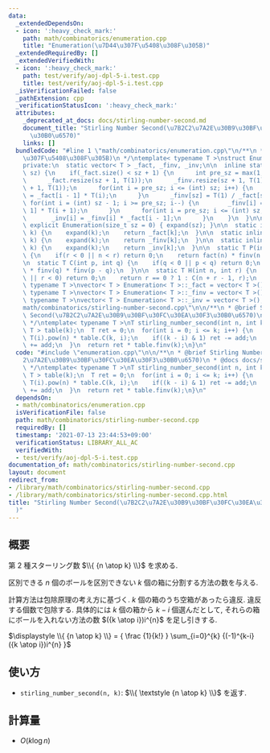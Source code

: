 ```yaml
---
data:
  _extendedDependsOn:
  - icon: ':heavy_check_mark:'
    path: math/combinatorics/enumeration.cpp
    title: "Enumeration(\u7D44\u307F\u5408\u308F\u305B)"
  _extendedRequiredBy: []
  _extendedVerifiedWith:
  - icon: ':heavy_check_mark:'
    path: test/verify/aoj-dpl-5-i.test.cpp
    title: test/verify/aoj-dpl-5-i.test.cpp
  _isVerificationFailed: false
  _pathExtension: cpp
  _verificationStatusIcon: ':heavy_check_mark:'
  attributes:
    _deprecated_at_docs: docs/stirling-number-second.md
    document_title: "Stirling Number Second(\u7B2C2\u7A2E\u30B9\u30BF\u30FC\u30EA\u30F3\
      \u30B0\u6570)"
    links: []
  bundledCode: "#line 1 \"math/combinatorics/enumeration.cpp\"\n/**\n * @brief Enumeration(\u7D44\
    \u307F\u5408\u308F\u305B)\n */\ntemplate< typename T >\nstruct Enumeration {\n\
    private:\n  static vector< T > _fact, _finv, _inv;\n\n  inline static void expand(size_t\
    \ sz) {\n    if(_fact.size() < sz + 1) {\n      int pre_sz = max(1, (int) _fact.size());\n\
    \      _fact.resize(sz + 1, T(1));\n      _finv.resize(sz + 1, T(1));\n      _inv.resize(sz\
    \ + 1, T(1));\n      for(int i = pre_sz; i <= (int) sz; i++) {\n        _fact[i]\
    \ = _fact[i - 1] * T(i);\n      }\n      _finv[sz] = T(1) / _fact[sz];\n     \
    \ for(int i = (int) sz - 1; i >= pre_sz; i--) {\n        _finv[i] = _finv[i +\
    \ 1] * T(i + 1);\n      }\n      for(int i = pre_sz; i <= (int) sz; i++) {\n \
    \       _inv[i] = _finv[i] * _fact[i - 1];\n      }\n    }\n  }\n\npublic:\n \
    \ explicit Enumeration(size_t sz = 0) { expand(sz); }\n\n  static inline T fact(int\
    \ k) {\n    expand(k);\n    return _fact[k];\n  }\n\n  static inline T finv(int\
    \ k) {\n    expand(k);\n    return _finv[k];\n  }\n\n  static inline T inv(int\
    \ k) {\n    expand(k);\n    return _inv[k];\n  }\n\n  static T P(int n, int r)\
    \ {\n    if(r < 0 || n < r) return 0;\n    return fact(n) * finv(n - r);\n  }\n\
    \n  static T C(int p, int q) {\n    if(q < 0 || p < q) return 0;\n    return fact(p)\
    \ * finv(q) * finv(p - q);\n  }\n\n  static T H(int n, int r) {\n    if(n < 0\
    \ || r < 0) return 0;\n    return r == 0 ? 1 : C(n + r - 1, r);\n  }\n};\n\ntemplate<\
    \ typename T >\nvector< T > Enumeration< T >::_fact = vector< T >();\ntemplate<\
    \ typename T >\nvector< T > Enumeration< T >::_finv = vector< T >();\ntemplate<\
    \ typename T >\nvector< T > Enumeration< T >::_inv = vector< T >();\n#line 2 \"\
    math/combinatorics/stirling-number-second.cpp\"\n\n/**\n * @brief Stirling Number\
    \ Second(\u7B2C2\u7A2E\u30B9\u30BF\u30FC\u30EA\u30F3\u30B0\u6570)\n * @docs docs/stirling-number-second.md\n\
    \ */\ntemplate< typename T >\nT stirling_number_second(int n, int k) {\n  Enumeration<\
    \ T > table(k);\n  T ret = 0;\n  for(int i = 0; i <= k; i++) {\n    auto add =\
    \ T(i).pow(n) * table.C(k, i);\n    if((k - i) & 1) ret -= add;\n    else ret\
    \ += add;\n  }\n  return ret * table.finv(k);\n}\n"
  code: "#include \"enumeration.cpp\"\n\n/**\n * @brief Stirling Number Second(\u7B2C\
    2\u7A2E\u30B9\u30BF\u30FC\u30EA\u30F3\u30B0\u6570)\n * @docs docs/stirling-number-second.md\n\
    \ */\ntemplate< typename T >\nT stirling_number_second(int n, int k) {\n  Enumeration<\
    \ T > table(k);\n  T ret = 0;\n  for(int i = 0; i <= k; i++) {\n    auto add =\
    \ T(i).pow(n) * table.C(k, i);\n    if((k - i) & 1) ret -= add;\n    else ret\
    \ += add;\n  }\n  return ret * table.finv(k);\n}\n"
  dependsOn:
  - math/combinatorics/enumeration.cpp
  isVerificationFile: false
  path: math/combinatorics/stirling-number-second.cpp
  requiredBy: []
  timestamp: '2021-07-13 23:44:53+09:00'
  verificationStatus: LIBRARY_ALL_AC
  verifiedWith:
  - test/verify/aoj-dpl-5-i.test.cpp
documentation_of: math/combinatorics/stirling-number-second.cpp
layout: document
redirect_from:
- /library/math/combinatorics/stirling-number-second.cpp
- /library/math/combinatorics/stirling-number-second.cpp.html
title: "Stirling Number Second(\u7B2C2\u7A2E\u30B9\u30BF\u30FC\u30EA\u30F3\u30B0\u6570\
  )"
---
```

## 概要

第 2 種スターリング数 $\\{ {n \atop k} \\}$ を求める.

区別できる $n$ 個のボールを区別できない $k$ 個の箱に分割する方法の数を与える.

計算方法は包除原理の考え方に基づく. $k$ 個の箱のうち空箱があったら違反. 違反する個数で包除する. 具体的には $k$ 個の箱から $k-i$ 個選んだとして, それらの箱にボールを入れない方法の数 $({k \atop i})i^{n}$ を足し引きする.

$\displaystyle \\{ {n \atop k} \\} = { \frac {1}{k!} }  \sum_{i=0}^{k} {(-1)^{k-i} ({k \atop i})i^{n} }$

## 使い方

* `stirling_number_second(n, k)`: $\\{ \textstyle {n \atop k} \\}$ を返す.

## 計算量

* $O(k \log n)$

